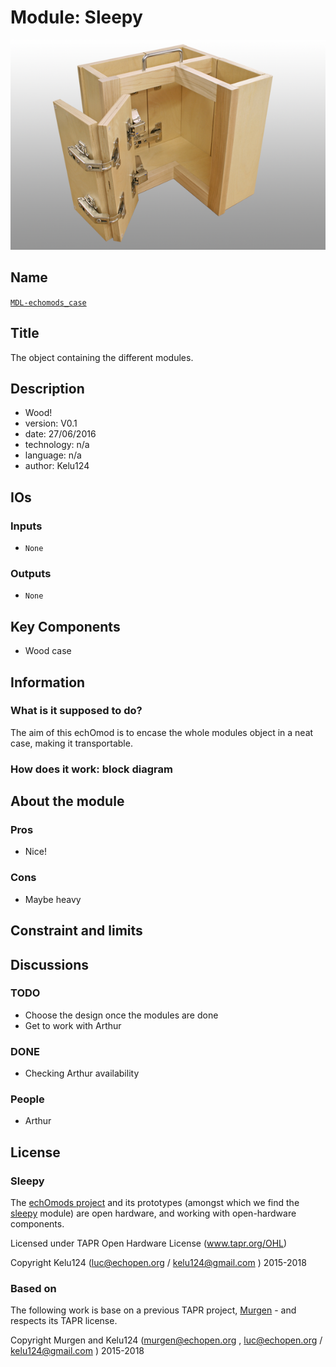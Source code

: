 # Module: Sleepy

![](/sleepy/viewme.png)

## Name

[`MDL-echomods_case`]()

## Title

The object containing the different modules.

## Description

* Wood!
* version: V0.1
* date: 27/06/2016
* technology: n/a
* language: n/a
* author: Kelu124

## IOs

### Inputs

*  `None`

### Outputs

*  `None`

## Key Components

* Wood case

## Information

### What is it supposed to do?


The aim of this echOmod is to encase the whole modules object in a neat case, making it transportable.


### How does it work: block diagram

## About the module

### Pros

* Nice!

### Cons

* Maybe heavy

## Constraint and limits

## Discussions


### TODO

* Choose the design once the modules are done
* Get to work with Arthur

### DONE

* Checking Arthur availability

### People

* Arthur

## License

### Sleepy 

The [echOmods project](https://github.com/kelu124/echomods) and its prototypes (amongst which we find the [sleepy](/sleepy/) module) are open hardware, and working with open-hardware components.

Licensed under TAPR Open Hardware License (www.tapr.org/OHL)

Copyright Kelu124 (luc@echopen.org / kelu124@gmail.com ) 2015-2018

### Based on 

The following work is base on a previous TAPR project, [Murgen](https://github.com/kelu124/murgen-dev-kit) - and respects its TAPR license.

Copyright Murgen and Kelu124 (murgen@echopen.org , luc@echopen.org / kelu124@gmail.com ) 2015-2018

